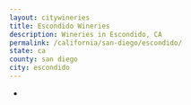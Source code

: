 ```yaml
---
layout: citywineries
title: Escondido Wineries
description: Wineries in Escondido, CA
permalink: /california/san-diego/escondido/
state: ca
county: san diego
city: escondido
---
```

-
